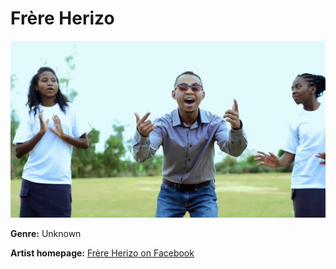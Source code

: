 # Frère Herizo

![Frère Herizo](frere-herizo.jpg)

**Genre:** Unknown

**Artist homepage:** [Frère Herizo on Facebook](https://web.facebook.com/natiorastudio/videos/fr%C3%A8re-herizo-raiso-ny-fanahy-masina/675854182746845/?_rdc=1&_rdr)
